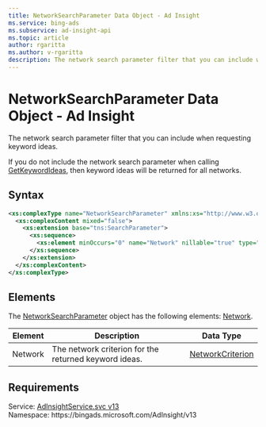 ```yaml
---
title: NetworkSearchParameter Data Object - Ad Insight
ms.service: bing-ads
ms.subservice: ad-insight-api
ms.topic: article
author: rgaritta
ms.author: v-rgaritta
description: The network search parameter filter that you can include when requesting keyword ideas.
---
```

# NetworkSearchParameter Data Object - Ad Insight
The network search parameter filter that you can include when requesting keyword ideas.

If you do not include the network search parameter when calling [GetKeywordIdeas](getkeywordideas.md), then keyword ideas will be returned for all networks.

## Syntax
```xml
<xs:complexType name="NetworkSearchParameter" xmlns:xs="http://www.w3.org/2001/XMLSchema">
  <xs:complexContent mixed="false">
    <xs:extension base="tns:SearchParameter">
      <xs:sequence>
        <xs:element minOccurs="0" name="Network" nillable="true" type="tns:NetworkCriterion" />
      </xs:sequence>
    </xs:extension>
  </xs:complexContent>
</xs:complexType>
```

## <a name="elements"></a>Elements

The [NetworkSearchParameter](networksearchparameter.md) object has the following elements: [Network](#network).

|Element|Description|Data Type|
|-----------|---------------|-------------|
|<a name="network"></a>Network|The network criterion for the returned keyword ideas.|[NetworkCriterion](networkcriterion.md)|

## Requirements
Service: [AdInsightService.svc v13](https://adinsight.api.bingads.microsoft.com/Api/Advertiser/AdInsight/v13/AdInsightService.svc)  
Namespace: https\://bingads.microsoft.com/AdInsight/v13  

